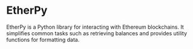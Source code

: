 # EtherPy
EtherPy is a Python library for interacting with Ethereum blockchains. It simplifies common tasks such as retrieving balances and provides utility functions for formatting data.
